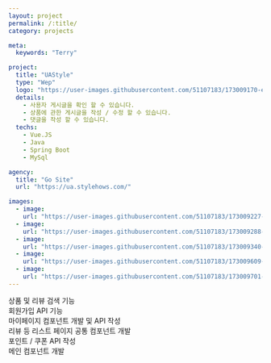```yaml
---
layout: project
permalink: /:title/
category: projects

meta:
  keywords: "Terry"

project:
  title: "UAStyle"
  type: "Wep"
  logo: "https://user-images.githubusercontent.com/51107183/173009170-ebb570ee-f3ae-443e-8aee-371ee3500335.png"
  details:
    - 사용자 게시글을 확인 할 수 있습니다. 
    - 상품에 관한 게시글을 작성 / 수정 할 수 있습니다. 
    - 댓글을 작성 할 수 있습니다. 
  techs:
    - Vue.JS
    - Java
    - Spring Boot
    - MySql

agency:
  title: "Go Site"
  url: "https://ua.stylehows.com/"

images:
  - image:
    url: "https://user-images.githubusercontent.com/51107183/173009227-120babb5-c412-4dc4-89ea-95d89f37d9ac.png"
  - image:
    url: "https://user-images.githubusercontent.com/51107183/173009288-2b9bafeb-7c17-4c1d-ac7d-d8e974a2134b.png"
  - image:
    url: "https://user-images.githubusercontent.com/51107183/173009340-c5067a8d-fd95-444a-9bc7-e74864cbfe93.png"
  - image:
    url: "https://user-images.githubusercontent.com/51107183/173009609-dfcd2343-f30a-4d7f-a68a-37c09b7addc9.png"
  - image:
    url: "https://user-images.githubusercontent.com/51107183/173009701-30c8bb51-9cb9-435f-9a9b-4df3580d7730.png"
---
```

<p>
상품 및 리뷰 검색 기능 <br> 
회원가입 API 기능 <br>
마이페이지 컴포넌트 개발 및 API 작성<br> 
리뷰 등 리스트 페이지 공통 컴포넌트 개발 <br>
포인트 / 쿠폰 API 작성 <br>
메인 컴포넌트 개발 <br>
</p>